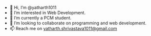 - 👋 Hi, I’m @yatharth1011
- 👀 I’m interested in Web Development.
- 🌱 I’m currently a PCM student.
- 💞️ I’m looking to collaborate on programming and web development.
- 📫 Reach me on yatharth.shrivastava1011@gmail.com

<!---
yatharth1011/yatharth1011 is a ✨ special ✨ repository because its `README.md` (this file) appears on your GitHub profile.
You can click the Preview link to take a look at your changes.
--->
